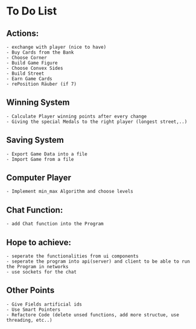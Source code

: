 # To Do List

## Actions:
    - exchange with player (nice to have)
    - Buy Cards from the Bank 
    - Choose Corner
    - Build Game Figure
    - Choose Convex Sides
    - Build Street
    - Earn Game Cards
    - rePosition Räuber (if 7)

## Winning System
    - Calculate Player winning points after every change
    - Giving the special Medals to the right player (longest street,..)

## Saving System
    - Export Game Data into a file
    - Import Game from a file

## Computer Player
    - Implement min_max Algorithm and choose levels

## Chat Function:
    - add Chat function into the Program

## Hope to achieve:
    - seperate the functionalities from ui components
    - seperate the program into api(server) and client to be able to run the Program in networks
    - use sockets for the chat

## Other Points
    - Give Fields artificial ids
    - Use Smart Pointers
    - Refactore Code (delete unsed functions, add more structue, use threading, etc..)
